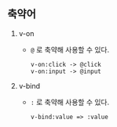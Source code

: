 ## 축약어

1. v-on

   - `@` 로 축약해 사용할 수 있다. 

     ```vue
     v-on:click -> @click
     v-on:input -> @input
     ```

2. v-bind

   - `:` 로 축약해 사용할 수 있다. 

     ```vue
     v-bind:value => :value
     ```

     